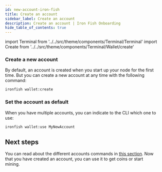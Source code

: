 ```yaml
---
id: new-account-iron-fish
title: Create an account
sidebar_label: Create an account
description: Create an account | Iron Fish Onboarding
hide_table_of_contents: true
---
```


import Terminal from '../../src/theme/components/Terminal/Terminal'
import Create from '../../src/theme/components/Terminal/Wallet/create'

### Create a new account

By default, an account is created when you start up your node for the first time. But you can create a new account at any time with the following command:

```sh
ironfish wallet:create
```

<Terminal command={Create} />

### Set the account as default
When you have multiple accounts, you can indicate to the CLI which one to use:
```sh
ironfish wallet:use MyNewAccount
```

## Next steps

You can read about the different accounts commands in [this section](accounts.md).
Now that you have created an account, you can use it to get coins or start mining.
